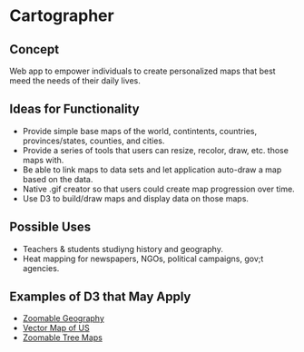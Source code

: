 # Cartographer #

## Concept ##

Web app to empower individuals to create personalized maps that best meed the needs of their daily lives.

## Ideas for Functionality ##

* Provide simple base maps of the world, contintents, countries, provinces/states, counties, and cities.
* Provide a series of tools that users can resize, recolor, draw, etc. those maps with.
* Be able to link maps to data sets and let application auto-draw a map based on the data.
* Native .gif creator so that users could create map progression over time. 
* Use D3 to build/draw maps and display data on those maps.

## Possible Uses ##

* Teachers & students studiyng history and geography.
* Heat mapping for newspapers, NGOs, political campaigns, gov;t agencies.

## Examples of D3 that May Apply ##

* [Zoomable Geography](https://bl.ocks.org/mbostock/2374239)
* [Vector Map of US](http://bl.ocks.org/mbostock/5914438)
* [Zoomable Tree Maps](https://bost.ocks.org/mike/treemap/)
